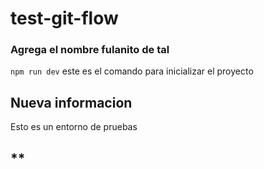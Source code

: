 # test-git-flow

### Agrega el nombre fulanito de tal

`npm run dev` este es el comando para inicializar el proyecto

## Nueva informacion

Esto es un entorno de pruebas

## \*\*
